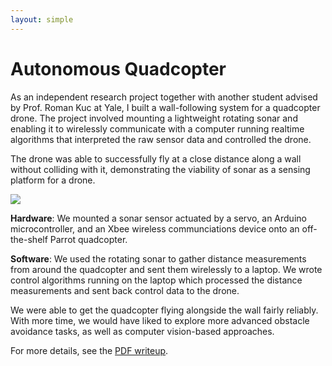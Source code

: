```yaml
---
layout: simple
---
```


# Autonomous Quadcopter

As an independent research project together with another student advised by Prof. Roman Kuc at Yale, I built a wall-following system for a quadcopter drone. The project involved mounting a lightweight rotating sonar and enabling it to wirelessly communicate with a computer running realtime algorithms that interpreted the raw sensor data and controlled the drone.

The drone was able to successfully fly at a close distance along a wall without colliding with it, demonstrating the viability of sonar as a sensing platform for a drone.

![](/images/project_images/quadcopter/device.jpg)

**Hardware**: We mounted a sonar sensor actuated by a servo, an Arduino microcontroller, and an Xbee wireless communciations device onto an off-the-shelf Parrot quadcopter.

**Software**: We used the rotating sonar to gather distance measurements from around the quadcopter and sent them wirelessly to a laptop. We wrote control algorithms running on the laptop which processed the distance measurements and sent back control data to the drone.

We were able to get the quadcopter flying alongside the wall fairly reliably.
With more time, we would have liked to explore more advanced
obstacle avoidance tasks, as well as computer vision-based approaches.

For more details, see the [PDF writeup](/resources/quadcopter-report.pdf).
